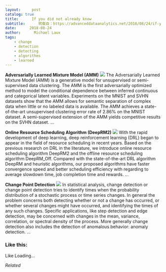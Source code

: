 ```yaml
---
layout:     post
catalog: true
title:      If you did not already know
subtitle:      转载自：https://advanceddataanalytics.net/2018/08/24/if-you-did-not-already-know-462/
date:      2018-08-24
author:      Michael Laux
tags:
    - change
    - detection
    - detecting
    - algorithms
    - learned
---
```


**Adversarially Learned Mixture Model (AMM)** ![](https://aboutdataanalytics.files.wordpress.com/2015/01/google.png?w=529)
The Adversarially Learned Mixture Model (AMM) is a generative model for unsupervised or semi-supervised data clustering. The AMM is the first adversarially optimized method to model the conditional dependence between inferred continuous and categorical latent variables. Experiments on the MNIST and SVHN datasets show that the AMM allows for semantic separation of complex data when little or no labeled data is available. The AMM achieves a state-of-the-art unsupervised clustering error rate of 2.86% on the MNIST dataset. A semi-supervised extension of the AMM yields competitive results on the SVHN dataset. … 

**Online Resource Scheduling Algorithm (DeepRM2)** ![](https://aboutdataanalytics.files.wordpress.com/2015/01/google.png?w=529)
With the rapid development of deep learning, deep reinforcement learning (DRL) began to appear in the field of resource scheduling in recent years. Based on the previous research on DRL in the literature, we introduce online resource scheduling algorithm DeepRM2 and the offline resource scheduling algorithm DeepRM_Off. Compared with the state-of-the-art DRL algorithm DeepRM and heuristic algorithms, our proposed algorithms have faster convergence speed and better scheduling efficiency with regarding to average slowdown time, job completion time and rewards. … 

**Change Point Detection** ![](https://aboutdataanalytics.files.wordpress.com/2015/01/google.png?w=529)
In statistical analysis, change detection or change point detection tries to identify times when the probability distribution of a stochastic process or time series changes. In general the problem concerns both detecting whether or not a change has occurred, or whether several changes might have occurred, and identifying the times of any such changes. Specific applications, like step detection and edge detection, may be concerned with changes in the mean, variance, correlation, or spectral density of the process. More generally change detection also includes the detection of anomalous behavior: anomaly detection. … 





### Like this:

Like Loading...


*Related*

